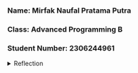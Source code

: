 ### Name: Mirfak Naufal Pratama Putra
### Class: Advanced Programming B
### Student Number: 2306244961

<details>
<summary>Reflection</summary>

### 1. What are the key differences between unary, server streaming, and bi-directional streaming RPC (Remote Procedure Call) methods, and in what scenarios would each be most suitable?
Unary RPC involves a single request from the client and a single response from the server, suitable for straightforward tasks like payment processing. Server streaming RPC allows the client to send one request and receive a stream of responses, ideal for scenarios like retrieving transaction histories. Bi-directional streaming enables both client and server to exchange streams of messages simultaneously, making it perfect for real-time applications such as chat systems or live data feeds. Each method serves different communication patterns based on the interaction complexity and data flow needs.
### 2. What are the potential security considerations involved in implementing a gRPC service in Rust, particularly regarding authentication, authorization, and data encryption?
When building a gRPC service in Rust, key security considerations include authentication (verifying client identity using TLS certificates or tokens like JWT), authorization (enforcing access control via role checks or interceptors), and data encryption (securing communication with TLS). The tonic library supports TLS via rustls or openssl, and interceptors can be used to validate requests and enforce permissions. Additional precautions include input validation, rate limiting, secure logging, and safe certificate/key management to prevent unauthorized access or data leaks.
### 3. What are the potential challenges or issues that may arise when handling bidirectional streaming in Rust gRPC, especially in scenarios like chat applications?
Handling bidirectional streaming in Rust gRPC, especially for chat apps, can be challenging due to the need for concurrent message sending and receiving, which must align with Rust's strict ownership model. Developers must manage flow control to avoid overwhelming the stream, detect disconnections gracefully, and maintain shared state (e.g., user sessions or chat rooms) using thread-safe structures like Arc<Mutex<>>. Additionally, robust error handling and scalability are crucial, as managing many simultaneous streams can strain system resources if not efficiently designed.
### 4. What are the advantages and disadvantages of using `tokio_stream::wrappers::ReceiverStream` for streaming responses in Rust gRPC services?
Advantages:
- Easy Integration: It wraps a `tokio::mpsc::Receiver` into a stream, making it simple to send async data from within your service logic.
- Concurrency-Friendly: Decouples message production from the gRPC response stream, allowing background tasks or events to push messages independently.
- Flexible Control: You can buffer, filter, or manipulate the data before sending, offering fine-grained control over the stream contents.

Disadvantages:
- Manual Backpressure Handling: `ReceiverStream` doesn’t inherently handle backpressure well, so if the consumer is slow, messages may accumulate in the channel.
- Memory Overhead: Unbounded or poorly managed channels can lead to excessive memory usage if the sender outpaces the receiver.
- Extra Complexity: Introducing channels adds indirection and may complicate error handling, especially in large or dynamic systems.

### 5. In what ways could the Rust gRPC code be structured to facilitate code reuse and modularity, promoting maintainability and extensibility over time?
To promote modularity, maintainability, and reusability in your Rust gRPC code, structure it by separating logic into distinct modules for each service (e.g., payment, transaction, chat), with shared protobuf code stored in a central module. Abstract service logic into reusable structs, encapsulating core functionality independently from gRPC-specific code. Centralize error handling, logging, and common asynchronous utilities for tasks like streaming and message handling. Reuse client connection logic by creating functions or structs for connection management, and manage configuration with environment variables or config files. This approach ensures clear separation of concerns, easy testing, and the ability to extend or modify each service independently without tight coupling.
### 6. In the MyPaymentService implementation, what additional steps might be necessary to handle more complex payment processing logic?
To handle more complex payment processing, we can consider adding transaction management to ensure atomicity, integrating third-party payment gateways for real-time processing, and implementing robust error handling.
### 7. What impact does the adoption of gRPC as a communication protocol have on the overall architecture and design of distributed systems, particularly in terms of interoperability with other technologies and platforms?
Adopting gRPC in distributed systems enhances performance with efficient, low-latency communication and strong cross-platform compatibility due to its use of Protocol Buffers. It supports multiple languages, enabling easy integration with diverse technologies. gRPC's bidirectional streaming and asynchronous capabilities are ideal for real-time applications, but it can introduce complexity in environments typically using REST, requiring support for secure connections, load balancing and service discovery.
### 8. What are the advantages and disadvantages of using HTTP/2, the underlying protocol for gRPC, compared to HTTP/1.1 or HTTP/1.1 with WebSocket for REST APIs?
Advantages:
- Multiplexing: HTTP/2 allows multiple requests and responses to be sent simultaneously over a single connection, reducing latency and improving throughput.
- Lower Latency: HTTP/2 reduces latency with features like header compression and prioritization, allowing more efficient use of the network.
- Binary Protocol: HTTP/2 is a binary protocol, which is more efficient than the text-based HTTP/1.1, reducing parsing overhead and providing better performance.
- Streamed Responses: HTTP/2 natively supports bidirectional streaming, a feature that gRPC leverages for real-time applications.
- Better Resource Utilization: HTTP/2's multiplexing reduces the need for multiple connections, which can improve server resource utilization and scalability, particularly for microservices and high-volume APIs.

Disadvantages:
- Compatibility and Adoption: HTTP/2 requires both client and server to support the protocol.
- Complexity: HTTP/2 introduces additional complexity in connection management, such as managing streams, flow control, and prioritization.
- WebSocket Overhead: For real-time applications, HTTP/2's bidirectional streaming is efficient, but in cases where WebSocket is already well-supported, WebSocket may be a more straightforward solution, particularly for long-lived connections in chat applications or event-driven systems.
- 
### 9. How does the request-response model of REST APIs contrast with the bidirectional streaming capabilities of gRPC in terms of real-time communication and responsiveness?
The REST API request-response model is unidirectional and synchronous, where the client waits for a server response after each request, making it less suited for real-time communication without workaround like long polling or WebSockets. In contrast, gRPC's bidirectional streaming allows continuous, asynchronous message exchange between client and server over a single connection, making it ideal for real-time, low-latency communication.
### 10. What are the implications of the schema-based approach of gRPC, using Protocol Buffers, compared to the more flexible, schema-less nature of JSON in REST API payloads?
gRPC with Protocol Buffers (Protobuf) uses a schema-based approach, ensuring data consistency, type safety, and better performance with smaller payloads and faster serialization. However, it requires predefined schemas, which can complicate versioning and synchronization. In contrast, JSON in REST APIs is schema-less, offering flexibility and easier evolution of data structures without breaking changes, but it comes at the cost of slower performance, larger payloads, and potential inconsistencies. While gRPC is more efficient and structured, REST with JSON is more adaptable and easier to integrate across systems.
</details>